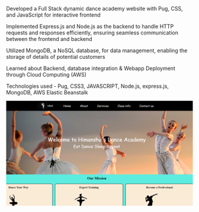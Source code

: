 Developed a Full Stack dynamic dance academy website with Pug, CSS, and JavaScript for interactive frontend

Implemented Express.js and Node.js as the backend to handle HTTP requests and responses efficiently, ensuring seamless communication between the frontend and backend

Utilized MongoDB, a NoSQL database, for data management, enabling the storage of details of potential customers

Learned about Backend, database integration & Webapp Deployment through Cloud Computing (AWS)

Technologies used - Pug, CSS3, JAVASCRIPT, Node.js, express.js, MongoDB, AWS Elastic Beanstalk


![Image](https://github.com/astroboyhimanshu/BackendDanceWebsiteFinal/raw/main/Untitled%20design%20(10).png)
